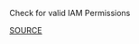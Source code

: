 Check for valid IAM Permissions

[SOURCE](https://docs.aws.amazon.com/IAM/latest/UserGuide/reference_policies_elements_action.html)